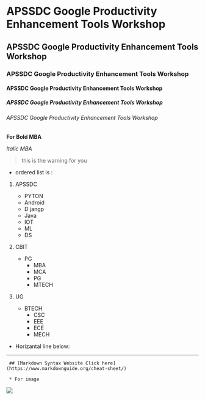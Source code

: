# APSSDC Google Productivity Enhancement Tools Workshop
## APSSDC Google Productivity Enhancement Tools Workshop
### APSSDC Google Productivity Enhancement Tools Workshop
#### APSSDC Google Productivity Enhancement Tools Workshop
##### APSSDC Google Productivity Enhancement Tools Workshop
###### APSSDC Google Productivity Enhancement Tools Workshop
**For Bold MBA**

*Italic MBA*
>this is the warning for you
* ordered list is :
1. APSSDC
   - PYTON
   - Android
   - D jangp
   - Java
   - IOT
   - ML
   - DS
  
2. CBIT
   - PG
     - MBA
     - MCA
     - PG
     - MTECH
3. UG
   - BTECH
     - CSC
     - EEE
     - ECE
     - MECH
 * Horizantal line below:
 
 -------------------------------------------------------------------------------------------------
 
    
     ## [Markdown Syntax Website Click here](https://www.markdownguide.org/cheat-sheet/)
     
     * For image
<img src="https://www.apssdc.in/home/images/apssdc_final.png">
